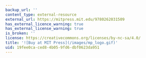 ```yaml
---
backup_url: ''
content_type: external-resource
external_url: https://mitpress.mit.edu/9780262031509
has_external_licence_warning: true
has_external_license_warning: true
is_broken: ''
license: https://creativecommons.org/licenses/by-nc-sa/4.0/
title: '![Buy at MIT Press](/images/mp_logo.gif)'
uid: 19fee0ca-ced8-4b05-9fd6-dbf0623da951
---
```

